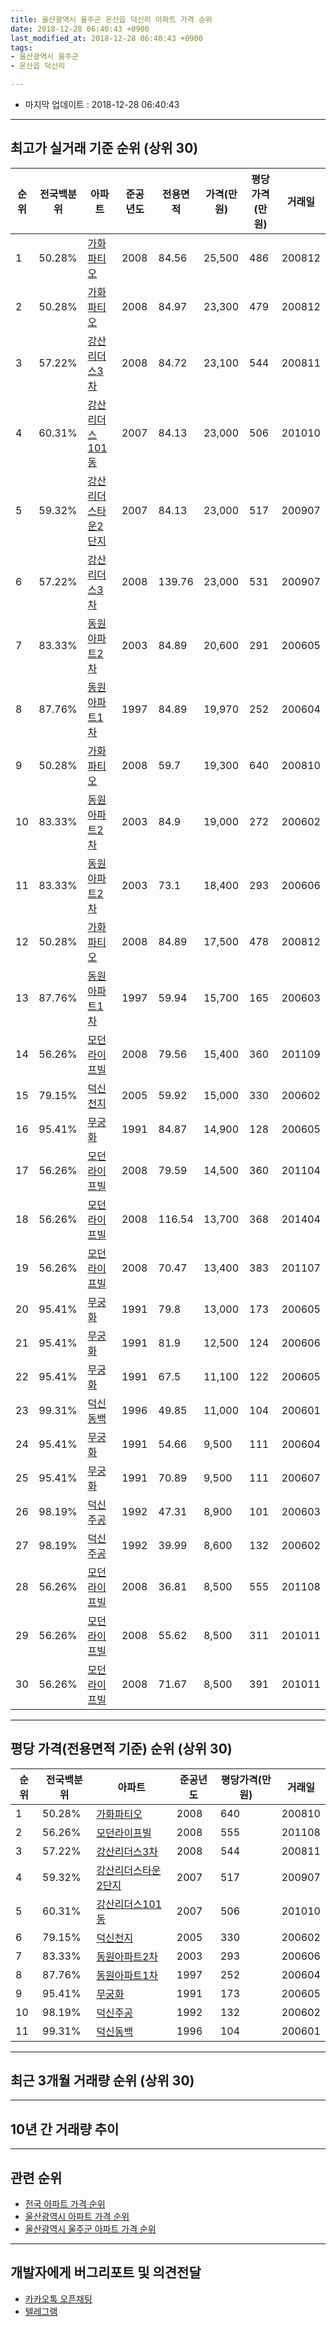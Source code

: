 ```yaml
---
title: 울산광역시 울주군 온산읍 덕신리 아파트 가격 순위
date: 2018-12-28 06:40:43 +0900
last_modified_at: 2018-12-28 06:40:43 +0900
tags:
- 울산광역시 울주군
- 온산읍 덕신리

---
```


* 마지막 업데이트 : 2018-12-28 06:40:43

---

## 최고가 실거래 기준 순위 (상위 30)


|순위|전국백분위|아파트|준공년도|전용면적|가격(만원)|평당가격(만원)|거래일|
|---|---|---|---|---|---|---|---|
|1|50.28%|[가화파티오](https://search.naver.com/search.naver?query=%EC%9A%B8%EC%82%B0%EA%B4%91%EC%97%AD%EC%8B%9C+%EC%9A%B8%EC%A3%BC%EA%B5%B0+%EC%98%A8%EC%82%B0%EC%9D%8D+%EB%8D%95%EC%8B%A0%EB%A6%AC+%EA%B0%80%ED%99%94%ED%8C%8C%ED%8B%B0%EC%98%A4)|2008|84.56|25,500|486|200812|
|2|50.28%|[가화파티오](https://search.naver.com/search.naver?query=%EC%9A%B8%EC%82%B0%EA%B4%91%EC%97%AD%EC%8B%9C+%EC%9A%B8%EC%A3%BC%EA%B5%B0+%EC%98%A8%EC%82%B0%EC%9D%8D+%EB%8D%95%EC%8B%A0%EB%A6%AC+%EA%B0%80%ED%99%94%ED%8C%8C%ED%8B%B0%EC%98%A4)|2008|84.97|23,300|479|200812|
|3|57.22%|[강산리더스3차](https://search.naver.com/search.naver?query=%EC%9A%B8%EC%82%B0%EA%B4%91%EC%97%AD%EC%8B%9C+%EC%9A%B8%EC%A3%BC%EA%B5%B0+%EC%98%A8%EC%82%B0%EC%9D%8D+%EB%8D%95%EC%8B%A0%EB%A6%AC+%EA%B0%95%EC%82%B0%EB%A6%AC%EB%8D%94%EC%8A%A43%EC%B0%A8)|2008|84.72|23,100|544|200811|
|4|60.31%|[강산리더스101동](https://search.naver.com/search.naver?query=%EC%9A%B8%EC%82%B0%EA%B4%91%EC%97%AD%EC%8B%9C+%EC%9A%B8%EC%A3%BC%EA%B5%B0+%EC%98%A8%EC%82%B0%EC%9D%8D+%EB%8D%95%EC%8B%A0%EB%A6%AC+%EA%B0%95%EC%82%B0%EB%A6%AC%EB%8D%94%EC%8A%A4101%EB%8F%99)|2007|84.13|23,000|506|201010|
|5|59.32%|[강산리더스타운2단지](https://search.naver.com/search.naver?query=%EC%9A%B8%EC%82%B0%EA%B4%91%EC%97%AD%EC%8B%9C+%EC%9A%B8%EC%A3%BC%EA%B5%B0+%EC%98%A8%EC%82%B0%EC%9D%8D+%EB%8D%95%EC%8B%A0%EB%A6%AC+%EA%B0%95%EC%82%B0%EB%A6%AC%EB%8D%94%EC%8A%A4%ED%83%80%EC%9A%B42%EB%8B%A8%EC%A7%80)|2007|84.13|23,000|517|200907|
|6|57.22%|[강산리더스3차](https://search.naver.com/search.naver?query=%EC%9A%B8%EC%82%B0%EA%B4%91%EC%97%AD%EC%8B%9C+%EC%9A%B8%EC%A3%BC%EA%B5%B0+%EC%98%A8%EC%82%B0%EC%9D%8D+%EB%8D%95%EC%8B%A0%EB%A6%AC+%EA%B0%95%EC%82%B0%EB%A6%AC%EB%8D%94%EC%8A%A43%EC%B0%A8)|2008|139.76|23,000|531|200907|
|7|83.33%|[동원아파트2차](https://search.naver.com/search.naver?query=%EC%9A%B8%EC%82%B0%EA%B4%91%EC%97%AD%EC%8B%9C+%EC%9A%B8%EC%A3%BC%EA%B5%B0+%EC%98%A8%EC%82%B0%EC%9D%8D+%EB%8D%95%EC%8B%A0%EB%A6%AC+%EB%8F%99%EC%9B%90%EC%95%84%ED%8C%8C%ED%8A%B82%EC%B0%A8)|2003|84.89|20,600|291|200605|
|8|87.76%|[동원아파트1차](https://search.naver.com/search.naver?query=%EC%9A%B8%EC%82%B0%EA%B4%91%EC%97%AD%EC%8B%9C+%EC%9A%B8%EC%A3%BC%EA%B5%B0+%EC%98%A8%EC%82%B0%EC%9D%8D+%EB%8D%95%EC%8B%A0%EB%A6%AC+%EB%8F%99%EC%9B%90%EC%95%84%ED%8C%8C%ED%8A%B81%EC%B0%A8)|1997|84.89|19,970|252|200604|
|9|50.28%|[가화파티오](https://search.naver.com/search.naver?query=%EC%9A%B8%EC%82%B0%EA%B4%91%EC%97%AD%EC%8B%9C+%EC%9A%B8%EC%A3%BC%EA%B5%B0+%EC%98%A8%EC%82%B0%EC%9D%8D+%EB%8D%95%EC%8B%A0%EB%A6%AC+%EA%B0%80%ED%99%94%ED%8C%8C%ED%8B%B0%EC%98%A4)|2008|59.7|19,300|640|200810|
|10|83.33%|[동원아파트2차](https://search.naver.com/search.naver?query=%EC%9A%B8%EC%82%B0%EA%B4%91%EC%97%AD%EC%8B%9C+%EC%9A%B8%EC%A3%BC%EA%B5%B0+%EC%98%A8%EC%82%B0%EC%9D%8D+%EB%8D%95%EC%8B%A0%EB%A6%AC+%EB%8F%99%EC%9B%90%EC%95%84%ED%8C%8C%ED%8A%B82%EC%B0%A8)|2003|84.9|19,000|272|200602|
|11|83.33%|[동원아파트2차](https://search.naver.com/search.naver?query=%EC%9A%B8%EC%82%B0%EA%B4%91%EC%97%AD%EC%8B%9C+%EC%9A%B8%EC%A3%BC%EA%B5%B0+%EC%98%A8%EC%82%B0%EC%9D%8D+%EB%8D%95%EC%8B%A0%EB%A6%AC+%EB%8F%99%EC%9B%90%EC%95%84%ED%8C%8C%ED%8A%B82%EC%B0%A8)|2003|73.1|18,400|293|200606|
|12|50.28%|[가화파티오](https://search.naver.com/search.naver?query=%EC%9A%B8%EC%82%B0%EA%B4%91%EC%97%AD%EC%8B%9C+%EC%9A%B8%EC%A3%BC%EA%B5%B0+%EC%98%A8%EC%82%B0%EC%9D%8D+%EB%8D%95%EC%8B%A0%EB%A6%AC+%EA%B0%80%ED%99%94%ED%8C%8C%ED%8B%B0%EC%98%A4)|2008|84.89|17,500|478|200812|
|13|87.76%|[동원아파트1차](https://search.naver.com/search.naver?query=%EC%9A%B8%EC%82%B0%EA%B4%91%EC%97%AD%EC%8B%9C+%EC%9A%B8%EC%A3%BC%EA%B5%B0+%EC%98%A8%EC%82%B0%EC%9D%8D+%EB%8D%95%EC%8B%A0%EB%A6%AC+%EB%8F%99%EC%9B%90%EC%95%84%ED%8C%8C%ED%8A%B81%EC%B0%A8)|1997|59.94|15,700|165|200603|
|14|56.26%|[모던라이프빌](https://search.naver.com/search.naver?query=%EC%9A%B8%EC%82%B0%EA%B4%91%EC%97%AD%EC%8B%9C+%EC%9A%B8%EC%A3%BC%EA%B5%B0+%EC%98%A8%EC%82%B0%EC%9D%8D+%EB%8D%95%EC%8B%A0%EB%A6%AC+%EB%AA%A8%EB%8D%98%EB%9D%BC%EC%9D%B4%ED%94%84%EB%B9%8C)|2008|79.56|15,400|360|201109|
|15|79.15%|[덕신천지](https://search.naver.com/search.naver?query=%EC%9A%B8%EC%82%B0%EA%B4%91%EC%97%AD%EC%8B%9C+%EC%9A%B8%EC%A3%BC%EA%B5%B0+%EC%98%A8%EC%82%B0%EC%9D%8D+%EB%8D%95%EC%8B%A0%EB%A6%AC+%EB%8D%95%EC%8B%A0%EC%B2%9C%EC%A7%80)|2005|59.92|15,000|330|200602|
|16|95.41%|[무궁화](https://search.naver.com/search.naver?query=%EC%9A%B8%EC%82%B0%EA%B4%91%EC%97%AD%EC%8B%9C+%EC%9A%B8%EC%A3%BC%EA%B5%B0+%EC%98%A8%EC%82%B0%EC%9D%8D+%EB%8D%95%EC%8B%A0%EB%A6%AC+%EB%AC%B4%EA%B6%81%ED%99%94)|1991|84.87|14,900|128|200605|
|17|56.26%|[모던라이프빌](https://search.naver.com/search.naver?query=%EC%9A%B8%EC%82%B0%EA%B4%91%EC%97%AD%EC%8B%9C+%EC%9A%B8%EC%A3%BC%EA%B5%B0+%EC%98%A8%EC%82%B0%EC%9D%8D+%EB%8D%95%EC%8B%A0%EB%A6%AC+%EB%AA%A8%EB%8D%98%EB%9D%BC%EC%9D%B4%ED%94%84%EB%B9%8C)|2008|79.59|14,500|360|201104|
|18|56.26%|[모던라이프빌](https://search.naver.com/search.naver?query=%EC%9A%B8%EC%82%B0%EA%B4%91%EC%97%AD%EC%8B%9C+%EC%9A%B8%EC%A3%BC%EA%B5%B0+%EC%98%A8%EC%82%B0%EC%9D%8D+%EB%8D%95%EC%8B%A0%EB%A6%AC+%EB%AA%A8%EB%8D%98%EB%9D%BC%EC%9D%B4%ED%94%84%EB%B9%8C)|2008|116.54|13,700|368|201404|
|19|56.26%|[모던라이프빌](https://search.naver.com/search.naver?query=%EC%9A%B8%EC%82%B0%EA%B4%91%EC%97%AD%EC%8B%9C+%EC%9A%B8%EC%A3%BC%EA%B5%B0+%EC%98%A8%EC%82%B0%EC%9D%8D+%EB%8D%95%EC%8B%A0%EB%A6%AC+%EB%AA%A8%EB%8D%98%EB%9D%BC%EC%9D%B4%ED%94%84%EB%B9%8C)|2008|70.47|13,400|383|201107|
|20|95.41%|[무궁화](https://search.naver.com/search.naver?query=%EC%9A%B8%EC%82%B0%EA%B4%91%EC%97%AD%EC%8B%9C+%EC%9A%B8%EC%A3%BC%EA%B5%B0+%EC%98%A8%EC%82%B0%EC%9D%8D+%EB%8D%95%EC%8B%A0%EB%A6%AC+%EB%AC%B4%EA%B6%81%ED%99%94)|1991|79.8|13,000|173|200605|
|21|95.41%|[무궁화](https://search.naver.com/search.naver?query=%EC%9A%B8%EC%82%B0%EA%B4%91%EC%97%AD%EC%8B%9C+%EC%9A%B8%EC%A3%BC%EA%B5%B0+%EC%98%A8%EC%82%B0%EC%9D%8D+%EB%8D%95%EC%8B%A0%EB%A6%AC+%EB%AC%B4%EA%B6%81%ED%99%94)|1991|81.9|12,500|124|200606|
|22|95.41%|[무궁화](https://search.naver.com/search.naver?query=%EC%9A%B8%EC%82%B0%EA%B4%91%EC%97%AD%EC%8B%9C+%EC%9A%B8%EC%A3%BC%EA%B5%B0+%EC%98%A8%EC%82%B0%EC%9D%8D+%EB%8D%95%EC%8B%A0%EB%A6%AC+%EB%AC%B4%EA%B6%81%ED%99%94)|1991|67.5|11,100|122|200605|
|23|99.31%|[덕신동백](https://search.naver.com/search.naver?query=%EC%9A%B8%EC%82%B0%EA%B4%91%EC%97%AD%EC%8B%9C+%EC%9A%B8%EC%A3%BC%EA%B5%B0+%EC%98%A8%EC%82%B0%EC%9D%8D+%EB%8D%95%EC%8B%A0%EB%A6%AC+%EB%8D%95%EC%8B%A0%EB%8F%99%EB%B0%B1)|1996|49.85|11,000|104|200601|
|24|95.41%|[무궁화](https://search.naver.com/search.naver?query=%EC%9A%B8%EC%82%B0%EA%B4%91%EC%97%AD%EC%8B%9C+%EC%9A%B8%EC%A3%BC%EA%B5%B0+%EC%98%A8%EC%82%B0%EC%9D%8D+%EB%8D%95%EC%8B%A0%EB%A6%AC+%EB%AC%B4%EA%B6%81%ED%99%94)|1991|54.66|9,500|111|200604|
|25|95.41%|[무궁화](https://search.naver.com/search.naver?query=%EC%9A%B8%EC%82%B0%EA%B4%91%EC%97%AD%EC%8B%9C+%EC%9A%B8%EC%A3%BC%EA%B5%B0+%EC%98%A8%EC%82%B0%EC%9D%8D+%EB%8D%95%EC%8B%A0%EB%A6%AC+%EB%AC%B4%EA%B6%81%ED%99%94)|1991|70.89|9,500|111|200607|
|26|98.19%|[덕신주공](https://search.naver.com/search.naver?query=%EC%9A%B8%EC%82%B0%EA%B4%91%EC%97%AD%EC%8B%9C+%EC%9A%B8%EC%A3%BC%EA%B5%B0+%EC%98%A8%EC%82%B0%EC%9D%8D+%EB%8D%95%EC%8B%A0%EB%A6%AC+%EB%8D%95%EC%8B%A0%EC%A3%BC%EA%B3%B5)|1992|47.31|8,900|101|200603|
|27|98.19%|[덕신주공](https://search.naver.com/search.naver?query=%EC%9A%B8%EC%82%B0%EA%B4%91%EC%97%AD%EC%8B%9C+%EC%9A%B8%EC%A3%BC%EA%B5%B0+%EC%98%A8%EC%82%B0%EC%9D%8D+%EB%8D%95%EC%8B%A0%EB%A6%AC+%EB%8D%95%EC%8B%A0%EC%A3%BC%EA%B3%B5)|1992|39.99|8,600|132|200602|
|28|56.26%|[모던라이프빌](https://search.naver.com/search.naver?query=%EC%9A%B8%EC%82%B0%EA%B4%91%EC%97%AD%EC%8B%9C+%EC%9A%B8%EC%A3%BC%EA%B5%B0+%EC%98%A8%EC%82%B0%EC%9D%8D+%EB%8D%95%EC%8B%A0%EB%A6%AC+%EB%AA%A8%EB%8D%98%EB%9D%BC%EC%9D%B4%ED%94%84%EB%B9%8C)|2008|36.81|8,500|555|201108|
|29|56.26%|[모던라이프빌](https://search.naver.com/search.naver?query=%EC%9A%B8%EC%82%B0%EA%B4%91%EC%97%AD%EC%8B%9C+%EC%9A%B8%EC%A3%BC%EA%B5%B0+%EC%98%A8%EC%82%B0%EC%9D%8D+%EB%8D%95%EC%8B%A0%EB%A6%AC+%EB%AA%A8%EB%8D%98%EB%9D%BC%EC%9D%B4%ED%94%84%EB%B9%8C)|2008|55.62|8,500|311|201011|
|30|56.26%|[모던라이프빌](https://search.naver.com/search.naver?query=%EC%9A%B8%EC%82%B0%EA%B4%91%EC%97%AD%EC%8B%9C+%EC%9A%B8%EC%A3%BC%EA%B5%B0+%EC%98%A8%EC%82%B0%EC%9D%8D+%EB%8D%95%EC%8B%A0%EB%A6%AC+%EB%AA%A8%EB%8D%98%EB%9D%BC%EC%9D%B4%ED%94%84%EB%B9%8C)|2008|71.67|8,500|391|201011|


---

## 평당 가격(전용면적 기준) 순위 (상위 30)


|순위|전국백분위|아파트|준공년도|평당가격(만원)|거래일|
|---|---|---|---|---|---|
|1|50.28%|[가화파티오](https://search.naver.com/search.naver?query=%EC%9A%B8%EC%82%B0%EA%B4%91%EC%97%AD%EC%8B%9C+%EC%9A%B8%EC%A3%BC%EA%B5%B0+%EC%98%A8%EC%82%B0%EC%9D%8D+%EB%8D%95%EC%8B%A0%EB%A6%AC+%EA%B0%80%ED%99%94%ED%8C%8C%ED%8B%B0%EC%98%A4)|2008|640|200810|
|2|56.26%|[모던라이프빌](https://search.naver.com/search.naver?query=%EC%9A%B8%EC%82%B0%EA%B4%91%EC%97%AD%EC%8B%9C+%EC%9A%B8%EC%A3%BC%EA%B5%B0+%EC%98%A8%EC%82%B0%EC%9D%8D+%EB%8D%95%EC%8B%A0%EB%A6%AC+%EB%AA%A8%EB%8D%98%EB%9D%BC%EC%9D%B4%ED%94%84%EB%B9%8C)|2008|555|201108|
|3|57.22%|[강산리더스3차](https://search.naver.com/search.naver?query=%EC%9A%B8%EC%82%B0%EA%B4%91%EC%97%AD%EC%8B%9C+%EC%9A%B8%EC%A3%BC%EA%B5%B0+%EC%98%A8%EC%82%B0%EC%9D%8D+%EB%8D%95%EC%8B%A0%EB%A6%AC+%EA%B0%95%EC%82%B0%EB%A6%AC%EB%8D%94%EC%8A%A43%EC%B0%A8)|2008|544|200811|
|4|59.32%|[강산리더스타운2단지](https://search.naver.com/search.naver?query=%EC%9A%B8%EC%82%B0%EA%B4%91%EC%97%AD%EC%8B%9C+%EC%9A%B8%EC%A3%BC%EA%B5%B0+%EC%98%A8%EC%82%B0%EC%9D%8D+%EB%8D%95%EC%8B%A0%EB%A6%AC+%EA%B0%95%EC%82%B0%EB%A6%AC%EB%8D%94%EC%8A%A4%ED%83%80%EC%9A%B42%EB%8B%A8%EC%A7%80)|2007|517|200907|
|5|60.31%|[강산리더스101동](https://search.naver.com/search.naver?query=%EC%9A%B8%EC%82%B0%EA%B4%91%EC%97%AD%EC%8B%9C+%EC%9A%B8%EC%A3%BC%EA%B5%B0+%EC%98%A8%EC%82%B0%EC%9D%8D+%EB%8D%95%EC%8B%A0%EB%A6%AC+%EA%B0%95%EC%82%B0%EB%A6%AC%EB%8D%94%EC%8A%A4101%EB%8F%99)|2007|506|201010|
|6|79.15%|[덕신천지](https://search.naver.com/search.naver?query=%EC%9A%B8%EC%82%B0%EA%B4%91%EC%97%AD%EC%8B%9C+%EC%9A%B8%EC%A3%BC%EA%B5%B0+%EC%98%A8%EC%82%B0%EC%9D%8D+%EB%8D%95%EC%8B%A0%EB%A6%AC+%EB%8D%95%EC%8B%A0%EC%B2%9C%EC%A7%80)|2005|330|200602|
|7|83.33%|[동원아파트2차](https://search.naver.com/search.naver?query=%EC%9A%B8%EC%82%B0%EA%B4%91%EC%97%AD%EC%8B%9C+%EC%9A%B8%EC%A3%BC%EA%B5%B0+%EC%98%A8%EC%82%B0%EC%9D%8D+%EB%8D%95%EC%8B%A0%EB%A6%AC+%EB%8F%99%EC%9B%90%EC%95%84%ED%8C%8C%ED%8A%B82%EC%B0%A8)|2003|293|200606|
|8|87.76%|[동원아파트1차](https://search.naver.com/search.naver?query=%EC%9A%B8%EC%82%B0%EA%B4%91%EC%97%AD%EC%8B%9C+%EC%9A%B8%EC%A3%BC%EA%B5%B0+%EC%98%A8%EC%82%B0%EC%9D%8D+%EB%8D%95%EC%8B%A0%EB%A6%AC+%EB%8F%99%EC%9B%90%EC%95%84%ED%8C%8C%ED%8A%B81%EC%B0%A8)|1997|252|200604|
|9|95.41%|[무궁화](https://search.naver.com/search.naver?query=%EC%9A%B8%EC%82%B0%EA%B4%91%EC%97%AD%EC%8B%9C+%EC%9A%B8%EC%A3%BC%EA%B5%B0+%EC%98%A8%EC%82%B0%EC%9D%8D+%EB%8D%95%EC%8B%A0%EB%A6%AC+%EB%AC%B4%EA%B6%81%ED%99%94)|1991|173|200605|
|10|98.19%|[덕신주공](https://search.naver.com/search.naver?query=%EC%9A%B8%EC%82%B0%EA%B4%91%EC%97%AD%EC%8B%9C+%EC%9A%B8%EC%A3%BC%EA%B5%B0+%EC%98%A8%EC%82%B0%EC%9D%8D+%EB%8D%95%EC%8B%A0%EB%A6%AC+%EB%8D%95%EC%8B%A0%EC%A3%BC%EA%B3%B5)|1992|132|200602|
|11|99.31%|[덕신동백](https://search.naver.com/search.naver?query=%EC%9A%B8%EC%82%B0%EA%B4%91%EC%97%AD%EC%8B%9C+%EC%9A%B8%EC%A3%BC%EA%B5%B0+%EC%98%A8%EC%82%B0%EC%9D%8D+%EB%8D%95%EC%8B%A0%EB%A6%AC+%EB%8D%95%EC%8B%A0%EB%8F%99%EB%B0%B1)|1996|104|200601|


---

## 최근 3개월 거래량 순위 (상위 30)


<div style="width:100%;">
    <canvas id="deal_count_ranking" height="250"></canvas>
</div>


<script>
new Chart(document.getElementById("deal_count_ranking"), {
    type: 'horizontalBar',
    data: {
        labels: ['덕신동백', '무궁화', '덕신주공', '덕신천지', '동원아파트1차'],
        datasets: [{
            label: '실거래 수',
            data: [9, 3, 3, 2, 1],
            borderColor: "rgba(255, 0, 128, 1)",
            backgroundColor: "rgba(255, 0, 128, 0.5)",
            fill: false,
        }]
    },
    options: {
        responsive: true,
        title: {
            display: true,
            text: '최근 3개월 거래량 순위'
        },
        tooltips: {
            mode: 'index',
            intersect: false,
            callbacks: {
                title: function(tooltipItems, data) {
                    return "실거래 수:";
                },
                label: function(tooltipItem, data) {
                    return data.labels[tooltipItem.index] + ": " + tooltipItem.xLabel;
                }
            }
        },
        hover: {
            mode: 'nearest',
            intersect: true
        },
        scales: {
            xAxes: [{
                display: true,
                scaleLabel: {
                    display: true,
                    labelString: '실거래 수'
                },
                ticks: {
                    suggestedMin: 0,
                }
            }],
            yAxes: [{
                display: true,
                ticks: {
                    autoSkip: false,
                    callback: function(value, index, values) {
                        if (value.length > 15)
                            return value.substr(0, 13) + "...";
                        else
                            return value;
                    }
                },
                scaleLabel: {
                    display: false,
                }
            }]
        }
    }
});

</script>


---

## 10년 간 거래량 추이


<div style="width:100%;">
    <canvas id="deal_progress" height="250"></canvas>
</div>

<script>
new Chart(document.getElementById("deal_progress"), {
    type: 'line',
    data: {
        labels: ['200812','200901','200902','200903','200904','200905','200906','200907','200908','200909','200910','200911','200912','201001','201002','201003','201004','201005','201006','201007','201008','201009','201010','201011','201012','201101','201102','201103','201104','201105','201106','201107','201108','201109','201110','201111','201112','201201','201202','201203','201204','201205','201206','201207','201208','201209','201210','201211','201212','201301','201302','201303','201304','201305','201306','201307','201308','201309','201310','201311','201312','201401','201402','201403','201404','201405','201406','201407','201408','201409','201410','201411','201412','201501','201502','201503','201504','201505','201506','201507','201508','201509','201510','201511','201512','201601','201602','201603','201604','201605','201606','201607','201608','201609','201610','201611','201612','201701','201702','201703','201704','201705','201706','201707','201708','201709','201710','201711','201712','201801','201802','201803','201804','201805','201806','201807','201808','201809','201810','201811','201812'],
        datasets: [{
            label: '실거래 수',
            pointRadius: 1,
            data: [43, 7, 11, 11, 11, 16, 16, 20, 9, 12, 18, 9, 6, 18, 14, 11, 12, 12, 9, 8, 9, 7, 20, 14, 18, 22, 14, 25, 14, 28, 15, 23, 12, 12, 21, 15, 11, 8, 21, 14, 24, 21, 20, 18, 8, 8, 12, 15, 11, 15, 15, 17, 21, 10, 10, 8, 19, 18, 23, 21, 20, 12, 8, 28, 19, 17, 26, 13, 9, 18, 14, 10, 13, 19, 15, 32, 25, 15, 25, 15, 22, 28, 18, 19, 19, 15, 10, 35, 21, 15, 9, 14, 17, 4, 11, 10, 18, 12, 10, 10, 10, 11, 10, 12, 7, 8, 10, 10, 5, 10, 5, 17, 8, 8, 5, 10, 7, 9, 11, 5, 2],
            borderColor: "rgba(255, 201, 14, 1)",
            backgroundColor: "rgba(255, 201, 14, 0.5)",
            fill: true,
        }]
    },
    options: {
        responsive: true,
        title: {
            display: true,
            text: '10년간 거래량 추이'
        },
        tooltips: {
            mode: 'index',
            intersect: false,
        },
        hover: {
            mode: 'nearest',
            intersect: true
        },
        scales: {
            xAxes: [{
                display: true,
                scaleLabel: {
                    display: true,
                    labelString: '년/월'
                }
            }],
            yAxes: [{
                display: true,
                ticks: {
                    suggestedMin: 0,
                },
                scaleLabel: {
                    display: true,
                    labelString: '실거래 수'
                }
            }]
        }
    }
});

</script>


---

## 관련 순위

- [전국 아파트 가격 순위](https://inasie.github.io/apt-ranking/전국)
- [울산광역시 아파트 가격 순위](https://inasie.github.io/apt-ranking/울산광역시)
- [울산광역시 울주군 아파트 가격 순위](https://inasie.github.io/apt-ranking/울산광역시-울주군)


---

## 개발자에게 버그리포트 및 의견전달

- [카카오톡 오픈채팅](https://open.kakao.com/o/gLJUAP4)
- [텔레그램](https://t.me/inasie)

